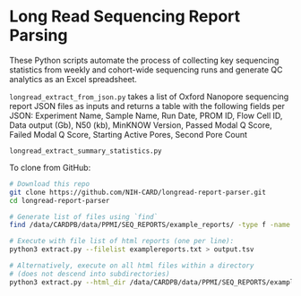 # Long Read Sequencing Report Parsing

These Python scripts automate the process of collecting key sequencing statistics from weekly and cohort-wide sequencing runs and generate QC analytics as an Excel spreadsheet.

```longread_extract_from_json.py``` takes a list of Oxford Nanopore sequencing report JSON files as inputs and returns a table with the following fields per JSON:
Experiment Name, Sample Name, Run Date, PROM ID, Flow Cell ID, Data output (Gb), N50 (kb), MinKNOW Version, Passed Modal Q Score, Failed Modal Q Score, Starting Active Pores, Second Pore Count

```longread_extract_summary_statistics.py```

To clone from GitHub:
```bash
# Download this repo
git clone https://github.com/NIH-CARD/longread-report-parser.git
cd longread-report-parser

# Generate list of files using `find`
find /data/CARDPB/data/PPMI/SEQ_REPORTS/example_reports/ -type f -name '*.html' > examplereports.txt

# Execute with file list of html reports (one per line):
python3 extract.py --filelist examplereports.txt > output.tsv

# Alternatively, execute on all html files within a directory
# (does not descend into subdirectories)
python3 extract.py --html_dir /data/CARDPB/data/PPMI/SEQ_REPORTS/example_reports/ > output.tsv
```
